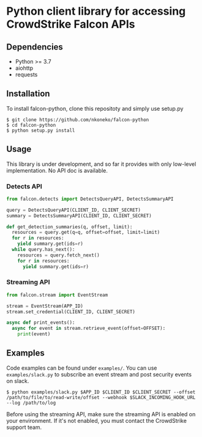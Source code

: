 Python client library for accessing CrowdStrike Falcon APIs
==============================================================

Dependencies
-------------

* Python >= 3.7
* aiohttp
* requests

Installation
-------------

To install falcon-python, clone this repositoty and simply use setup.py

```
$ git clone https://github.com/nkoneko/falcon-python
$ cd falcon-python
$ python setup.py install
```

Usage
--------

This library is under development, and so far it provides with only low-level implementation.
No API doc is available.

### Detects API

```python
from falcon.detects import DetectsQueryAPI, DetectsSummaryAPI

query = DetectsQueryAPI(CLIENT_ID, CLIENT_SECRET)
summary = DetectsSummaryAPI(CLIENT_ID, CLIENT_SECRET)

def get_detection_summaries(q, offset, limit):
  resources = query.get(q=q, offset=offset, limit=limit)
  for r in resources:
    yield summary.get(ids=r)
  while query.has_next():
    resources = query.fetch_next()
    for r in resources:
      yield summary.get(ids=r)
```

### Streaming API

```python
from falcon.stream import EventStream

stream = EventStream(APP_ID)
stream.set_credential(CLIENT_ID, CLIENT_SECRET)

async def print_events():
  async for event in stream.retrieve_event(offset=OFFSET):
    print(event)
```

Examples
-----------

Code examples can be found under `examples/`.
You can use `examples/slack.py` to subscribe an event stream and post security events on slack.

```
$ python examples/slack.py $APP_ID $CLIENT_ID $CLIENT_SECRET --offset /path/to/file/to/read-write/offset --webhook $SLACK_INCOMING_HOOK_URL --log /path/to/log
```

Before using the streaming API, make sure the streaming API is enabled on your environment. If it's not enabled, you must contact the CrowdStrike support team.
